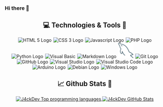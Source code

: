 ### Hi there 👋

<div align="center">

## :computer: Technologies & Tools :wrench:

<img alt="HTML 5 Logo" style="margin: 0px 1px;" src="https://img.icons8.com/color/48/000000/html-5.png" title="HTML 5"/>

<img alt="CSS 3 Logo" style="margin: 0px 1px;" src="https://img.icons8.com/color/48/000000/css3.png" title="CSS 3"/>

<img alt="Javascript Logo" style="margin: 0px 1px;" src="https://img.icons8.com/color/48/000000/javascript.png" title="Javascript"/>

<img alt="PHP Logo" style="margin: 0px 1px;" src="https://img.icons8.com/officel/48/000000/php-logo.png" title="PHP"/>

<img alt="Python Logo" style="margin: 0px 1px;" src="https://img.icons8.com/color/48/000000/python.png" title="Python"/>

<img alt="Visual Basic" style="margin: 0px 1px;" src="https://img.icons8.com/ios/48/000000/visual-basic.png" title="Visual Basic .Net"/>

<img alt="Markdown Logo" style="margin: 0px 1px;" src="https://img.icons8.com/color/48/000000/markdown.png" title="Markdown"/>

<img width="48px" alt="MySQL Logo" style="margin: 0px 1px;" src="https://raw.githubusercontent.com/J4ckDev/J4ckDev/main/media/mysql.png" title="MySQL"/>

<img alt="Git Logo" style="margin: 0px 1px;" src="https://img.icons8.com/color/48/000000/git.png" title="Git"/>

<img alt="GitHub Logo" style="margin: 0px 1px;" src="https://img.icons8.com/fluent/48/000000/github.png" title="GitHub"/>

<img alt="Visual Studio Logo" style="margin: 0px 1px;" src="https://img.icons8.com/color/48/000000/visual-studio.png" title="Visual Studio"/>

<img alt="Visual Studio Code Logo" style="margin: 0px 1px;" src="https://img.icons8.com/fluent/48/000000/visual-studio-code-2019.png" title="Visual Studio Code"/>

<img alt="Arduino Logo" style="margin: 0px 1px;" src="https://img.icons8.com/fluent/48/000000/arduino.png" title="Arduino"/>

<img alt="Debian Logo" style="margin: 0px 1px;" src="https://img.icons8.com/color/48/000000/debian.png" title="Debian OS and some derivatives"/>

<img alt="Windows Logo" style="margin: 0px 1px;" src="https://img.icons8.com/color/48/000000/windows-10.png" title="Windows OS"/>

</div>

<div align="center">

## :chart_with_upwards_trend: Github Stats :rocket:

<a href="https://github.com/J4ckDev/J4ckDev">
  <img align="center" src="https://github-readme-stats.vercel.app/api?username=J4ckDev&show_icons=true&line_height=27&count_private=true&title_color=FF8E43&text_color=DFDFDF&icon_color=5EC3FF&bg_color=1E1E1E" alt="J4ckDev Top programming languages"/>
</a>
<a href="https://github.com/J4ckDev/J4ckDev">
  <img align="center" src="https://github-readme-stats.vercel.app/api/top-langs/?username=J4ckDev&langs_count=3&title_color=FF8E43&text_color=DFDFDF&bg_color=1E1E1E" alt="J4ckDev GitHub Stats" />
</a>

</div>
